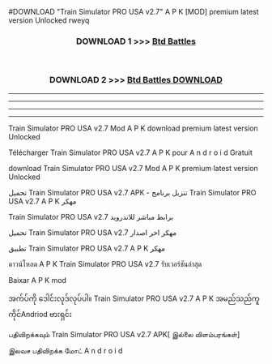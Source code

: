 #DOWNLOAD "Train Simulator PRO USA v2.7" A P K [MOD] premium latest version Unlocked rweyq 



<div align="center">

<h3>DOWNLOAD 1 >>> <a href="https://getmod1.web.app/?judule=Btd Battles">Btd Battles</a></h3><br>

<h3>DOWNLOAD 2 >>> <a href="https://getmod1.web.app/?judule=Btd Battles">Btd Battles DOWNLOAD</a></h3>

</div>


----------------------------------------------------------

----------------------------------------------------------

----------------------------------------------------------

----------------------------------------------------------


Train Simulator PRO USA v2.7 Mod A P K download premium latest version Unlocked

Télécharger  Train Simulator PRO USA v2.7 A P K pour A n d r o i d Gratuit

download Train Simulator PRO USA v2.7 Mod A P K premium latest version Unlocked

تحميل Train Simulator PRO USA v2.7 APK - تنزيل برنامج Train Simulator PRO USA v2.7 A P K مهكر

Train Simulator PRO USA v2.7 برابط مباشر للاندرويد

تحميل Train Simulator PRO USA v2.7 مهكر اخر اصدار

تطبيق Train Simulator PRO USA v2.7 A P K مهكر

ดาวน์โหลด A P K Train Simulator PRO USA v2.7 รับเวอร์ชันล่าสุด

Baixar A P K mod

အက်ပ်ကို ဒေါင်းလုဒ်လုပ်ပါ။ Train Simulator PRO USA v2.7 A P K အမည်သည်ကူကိုင်Andriod ဗားရှင်း

பதிவிறக்கவும் Train Simulator PRO USA v2.7 APK[ இல்லை விளம்பரங்கள்] 
 
இலவச பதிவிறக்க மோட் A n d r o i d



